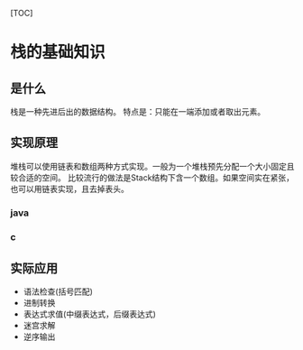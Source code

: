 [TOC]
# 栈的基础知识
## 是什么
栈是一种先进后出的数据结构。
特点是：只能在一端添加或者取出元素。
## 实现原理
堆栈可以使用链表和数组两种方式实现。一般为一个堆栈预先分配一个大小固定且较合适的空间。
比较流行的做法是Stack结构下含一个数组。如果空间实在紧张，也可以用链表实现，且去掉表头。
### java
### c

## 实际应用
- 语法检查(括号匹配)
- 进制转换
- 表达式求值(中缀表达式，后缀表达式)
- 迷宫求解
- 逆序输出
